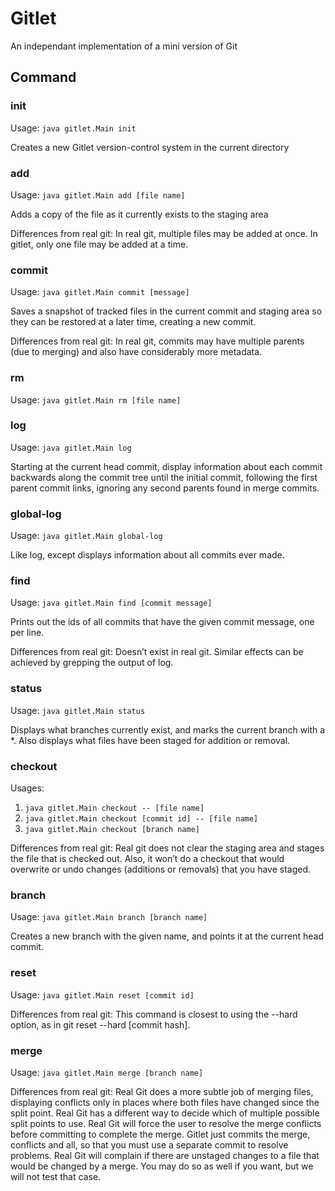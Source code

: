 # Gitlet
An independant implementation of a mini version of Git

## Command

### init

Usage: `java gitlet.Main init`

Creates a new Gitlet version-control system in the current directory

### add

Usage: `java gitlet.Main add [file name]`

Adds a copy of the file as it currently exists to the staging area

Differences from real git: In real git, multiple files may be added at once. In gitlet, only one file may be added at a time.

### commit

Usage: `java gitlet.Main commit [message]`

Saves a snapshot of tracked files in the current commit and staging area so they can be restored at a later time, creating a new commit.

Differences from real git: In real git, commits may have multiple parents (due to merging) and also have considerably more metadata.

### rm

Usage: `java gitlet.Main rm [file name]`

### log

Usage: `java gitlet.Main log`

Starting at the current head commit, display information about each commit backwards along the commit tree until the initial commit, following the first parent commit links, ignoring any second parents found in merge commits.

### global-log

Usage: `java gitlet.Main global-log`

Like log, except displays information about all commits ever made. 

### find

Usage: `java gitlet.Main find [commit message]`

Prints out the ids of all commits that have the given commit message, one per line.

Differences from real git: Doesn’t exist in real git. Similar effects can be achieved by grepping the output of log.

### status

Usage: `java gitlet.Main status`

Displays what branches currently exist, and marks the current branch with a *. Also displays what files have been staged for addition or removal.

### checkout

Usages:
1. `java gitlet.Main checkout -- [file name]`
2. `java gitlet.Main checkout [commit id] -- [file name]`
3. `java gitlet.Main checkout [branch name]`

Differences from real git: Real git does not clear the staging area and stages the file that is checked out. Also, it won’t do a checkout that would overwrite or undo changes (additions or removals) that you have staged.

### branch

Usage: `java gitlet.Main branch [branch name]`

Creates a new branch with the given name, and points it at the current head commit.

### reset

Usage: `java gitlet.Main reset [commit id]`

Differences from real git: This command is closest to using the --hard option, as in git reset --hard [commit hash].

### merge

Usage: `java gitlet.Main merge [branch name]`

Differences from real git:
Real Git does a more subtle job of merging files, displaying conflicts only in places where both files have changed since the split point.
Real Git has a different way to decide which of multiple possible split points to use.
Real Git will force the user to resolve the merge conflicts before committing to complete the merge. Gitlet just commits the merge, conflicts and all, so that you must use a separate commit to resolve problems.
Real Git will complain if there are unstaged changes to a file that would be changed by a merge. You may do so as well if you want, but we will not test that case.
